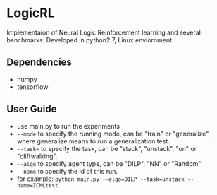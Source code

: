 # LogicRL
Implementaion of Neural Logic Reinforcement learning and several benchmarks.
Developed in python2.7, Linux enviornment.

## Dependencies
* numpy
* tensorflow

## User Guide
* use main.py to run the experiments
* `--mode` to specify the running mode, can be "train" or "generalize", where generalize means to run a generalization test.
* `--task=` to specify the task, can be  "stack", "unstack", "on" or "cliffwalking".
* `--algo` to specify agent type, can be "DILP", "NN" or "Random"
* `--name` to specify the id of this run.
* for example: `python main.py --algo=DILP --task=unstack --name=ICMLtest`
